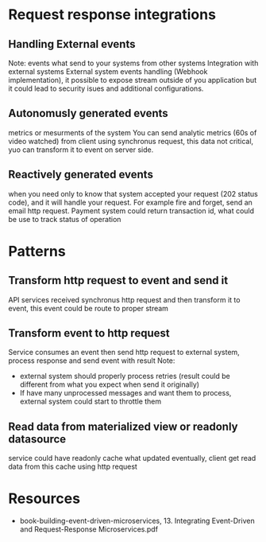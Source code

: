 # Request response integrations
## Handling External events
Note: events what send to your systems from other systems
Integration with external systems
External system events handling (Webhook implementation), it possible to expose stream outside of you application but it could lead to security isues and additional configurations.

## Autonomusly generated events
metrics or mesurments of the system
You can send analytic metrics (60s of video watched) from client using synchronus request, this data not critical, yuo can transform it to event on server side. 

## Reactively generated events 
when you need only to know that system accepted your request (202 status code), and it will handle your request. 
For example fire and forget, send an email http request.
Payment system could return transaction id, what could be use to track status of operation


# Patterns
## Transform http request to event and send it
API services received synchronus http request and then transform it to event, this event could be route to proper stream
## Transform event to http request
Service consumes an event then send http request to external system, process response and send event with result 
Note: 
* external system should properly process retries (result could be different from what you expect when send it originally)
* If have many unprocessed messages and want them to process, external system could start to throttle them 

## Read data from materialized view or readonly datasource
service could have readonly cache what updated eventually, client get read data from this cache using http request

# Resources
* book-building-event-driven-microservices, 13. Integrating Event-Driven and Request-Response Microservices.pdf
